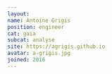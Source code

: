 ```yaml
---
layout:
name: Antoine Grigis
position: engineer
cat: gaia
subcat: analyse
site: https://agrigis.github.io
avatar: a-grigis.jpg
joined: 2016
---
```



